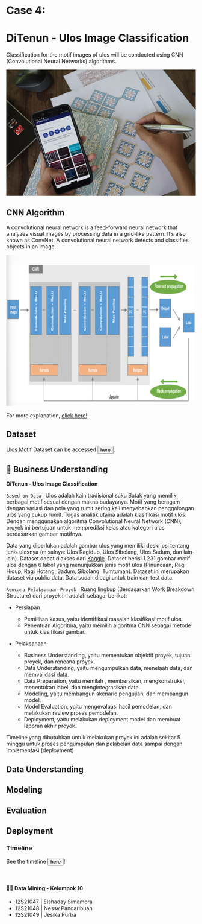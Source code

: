 # Case 4: 
# DiTenun - Ulos Image Classification 
Classification for the motif images of ulos will be conducted using CNN (Convolutional Neural Networks) algorithms.

<div align="center">
  <img src="Picture/DiTenun.png" alt="DiTenun Logo" width="800"/>
</div>

## CNN Algorithm
A convolutional neural network is a feed-forward neural network that analyzes visual images by processing data in a grid-like pattern. It’s also known as ConvNet. A convolutional neural network detects and classifies objects in an image.

<div align="center">
 <img src="Picture/CNN overview.png" height="400" width="800"/>
</div>

For more explanation, [click here!](https://insightsimaging.springeropen.com/articles/10.1007/s13244-018-0639-9). 

## Dataset
Ulos Motif Dataset can be accessed <a
    href="Dataset"> <button>here</button></a>.

## 📑 Business Understanding
**DiTenun - Ulos Image Classification**

`Based on Data `
Ulos adalah kain tradisional suku Batak yang memiliki berbagai motif sesuai dengan makna budayanya. Motif yang beragam dengan variasi dan pola yang rumit sering kali menyebabkan penggolongan ulos yang cukup rumit. Tugas analitik utama adalah klasifikasi motif ulos. Dengan menggunakan algoritma Convolutional Neural Network (CNN), proyek ini bertujuan untuk memprediksi kelas atau kategori ulos berdasarkan gambar motifnya. 

Data yang diperlukan adalah gambar ulos yang memiliki deskripsi tentang jenis ulosnya (misalnya: Ulos Ragidup, Ulos Sibolang, Ulos Sadum, dan lain-lain). Dataset dapat diakses dari [Kaggle](https://www.kaggle.com/datasets/fthnaja/kain-ulos). Dataset berisi 1.231 gambar motif ulos dengan 6 label yang menunjukkan jenis motif ulos (Pinuncaan, Ragi Hidup, Ragi Hotang, Sadum, Sibolang, Tumtuman). Dataset ini merupakan dataset via public data. Data sudah dibagi untuk train dan test data.  

`Rencana Pelaksanaan Proyek `
Ruang lingkup (Berdasarkan Work Breakdown Structure) dari proyek ini adalah sebagai berikut:
* Persiapan
  - Pemilihan kasus, yaitu identifikasi masalah klasifikasi motif ulos.
  - Penentuan Algoritma, yaitu memilih algoritma CNN sebagai metode untuk klasifikasi gambar.
    
* Pelaksanaan
  - Business Understanding, yaitu mementukan objektif proyek, tujuan proyek, dan rencana proyek.
  - Data Understanding, yaitu mengumpulkan data, menelaah data, dan memvalidasi data.
  - Data Preparation, yaitu memilah , membersikan, mengkonstruksi, menentukan label, dan mengintegrasikan data.
  - Modeling, yaitu membangun skenario pengujian, dan membangun model.
  - Model Evaluation, yaitu mengevaluasi hasil pemodelan, dan melakukan review proses pemodelan.
  - Deployment, yaitu melakukan deployment model dan membuat laporan akhir proyek.

Timeline yang dibutuhkan untuk melakukan proyek ini adalah sekitar 5 minggu untuk proses pengumpulan dan pelabelan data sampai dengan implementasi (deployment)

## Data Understanding

## Modeling


## Evaluation


## Deployment

### Timeline
See the timeline <a
    href="https://docs.google.com/spreadsheets/d/1VXhPiIWqko85sHdpUdVkVoxPtRhJi3Kr-K-TBdkKMRg/edit?usp=sharing">
    <button>here</button></a>!<br />

<br />

#### 🧞‍♂ Data Mining - Kelompok 10

- 12S21047 | Elshaday Simamora
- 12S21048 | Nessy Pangaribuan
- 12S21049 | Jesika Purba

